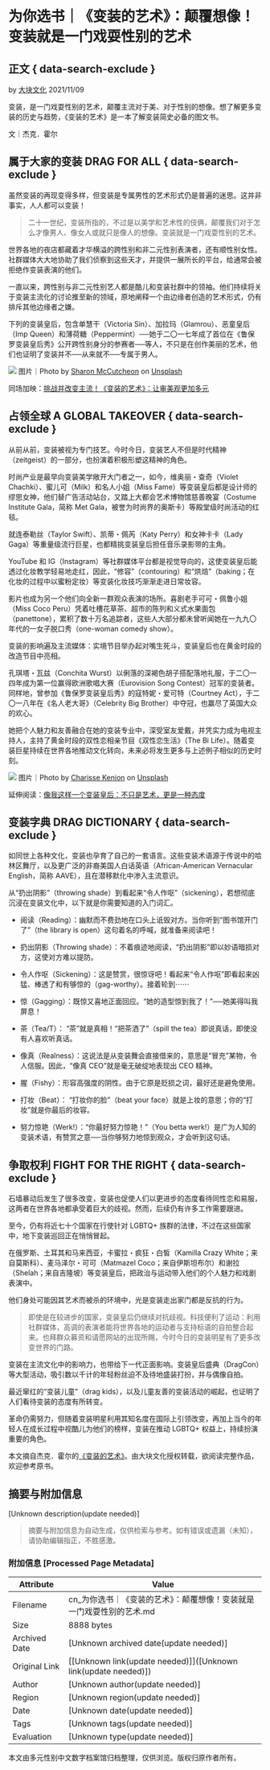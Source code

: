 # 为你选书｜《变装的艺术》：颠覆想像！变装就是一门戏耍性别的艺术

## 正文 { data-search-exclude }


by [大块文化](https://womany.net/authors/locus?ref=s_a_author) 2021/11/09

变装，是一门戏耍性别的艺术，颠覆主流对于美、对于性别的想像。想了解更多变装的历史与趋势，《变装的艺术》是一本了解变装简史必备的图文书。

文｜杰克．霍尔

## 属于大家的变装 DRAG FOR ALL { data-search-exclude }

虽然变装的再现变得多样，但变装是专属男性的艺术形式仍是普遍的迷思。这并非事实，人人都可以变装！

> 二十一世纪，变装所指的，不过是以美学和艺术性的伎俩，颠覆我们对于怎么才像男人、像女人或就只是像人的想像。变装就是一门戏耍性别的艺术。

世界各地的夜店都藏着才华横溢的跨性别和非二元性别表演者，还有顺性别女性。社群媒体大大地协助了我们侦察到这些天才，并提供一展所长的平台，给通常会被拒绝作变装表演的他们。

一直以来，跨性别与非二元性别艺人都是酷儿和变装社群中的领袖。他们持续将关于变装主流化的讨论推至新的领域，原地阐释一个由边缘者创造的艺术形式，仍有排斥其他边缘者之嫌。

下列的变装皇后，包含单慧干（Victoria Sin）、加拉玛（Glamrou）、恶童皇后（Imp Queen）和薄荷糖（Peppermint）──她于二〇一七年成了首位在《鲁保罗变装皇后秀》公开跨性别身分的参赛者──等人，不只是在创作美丽的艺术，他们也证明了变装并不──从来就不──专属于男人。

![](https://womany.net/cdn-cgi/image/w=800,fit=scale-down/https://castle.womany.net/images/content/pictures/126605/3b6d6cb1857d7f6f1b3b9e3af9198fe4.jpg) 图片｜Photo by [Sharon McCutcheon](https://unsplash.com/@sharonmccutcheon?utm_source=unsplash&utm_medium=referral&utm_content=creditCopyText) on [Unsplash](https://unsplash.com/s/photos/drag?utm_source=unsplash&utm_medium=referral&utm_content=creditCopyText)

同场加映：[挑战并改变主流！《变装的艺术》：让审美观更加多元](https://womany.net/read/article/27965?ref=readout_text)

## 占领全球 A GLOBAL TAKEOVER { data-search-exclude }

从前从前，变装被视为专门技艺。今时今日，变装艺人不但是时代精神（zeitgeist）的一部分，也扮演着积极形塑这精神的角色。

时尚产业是最早向变装美学敞开大门者之一，如今，维奥丽・查奇（Violet Chachki）、蜜儿可（Milk）和名人小姐（Miss Fame）等变装皇后都是设计师的缪思女神，他们替广告活动站台，又踏上大都会艺术博物馆慈善晚宴（Costume Institute Gala，简称 Met Gala，被誉为时尚界的奥斯卡）等殿堂级时尚活动的红毯。

就连泰勒丝（Taylor Swift）、凯蒂・佩芮（Katy Perry）和女神卡卡（Lady Gaga）等重量级流行巨星，也都精挑变装皇后担任音乐录影带的主角。

YouTube 和 IG（Instagram）等社群媒体平台都是视觉导向的，这使变装皇后能透过化妆教学轻易地走红，因此，“修容”（contouring）和“烘焙”（baking；在化妆的过程中以蜜粉定妆）等变装化妆技巧渐渐走进日常妆容。

影片也成为另一个他们向全新一群观众表演的场所。喜剧老手可可・佩鲁小姐（Miss Coco Peru）凭着吐槽花草茶、超市的陈列和义式水果面包（panettone），累积了数十万名追踪者，这些人大部分都未曾听闻她在一九九〇年代的一女子脱口秀（one-woman comedy show）。

变装的影响遍及主流媒体：实境节目举办起对嘴生死斗，变装皇后也在黄金时段的改造节目中亮相。

孔琪塔・瓦兹（Conchita Wurst）以俐落的深褐色胡子搭配落地礼服，于二〇一四年成为第一位赢得欧洲歌唱大赛（Eurovision Song Contest）冠军的变装者。同样地，曾参加《鲁保罗变装皇后秀》的寇特妮・爱可特（Courtney Act），于二〇一八年在《名人老大哥》（Celebrity Big Brother）中夺冠，也赢尽了英国大众的欢心。

她把个人魅力和友善融合在她的变装专业中，深受室友爱戴，并凭实力成为电视主持人，主持了黄金时段的双性恋相亲节目《双性恋生活》（The Bi Life）。随着变装巨星持续在世界各地推动文化转向，未来必将发生更多与上述例子相似的历史时刻。

![](https://womany.net/cdn-cgi/image/w=800,fit=scale-down/https://castle.womany.net/images/content/pictures/126606/33dad8c420c96bc7b4cb66097f9235ef.jpg) 图片｜Photo by [Charisse Kenion](https://unsplash.com/@charissek?utm_source=unsplash&utm_medium=referral&utm_content=creditCopyText) on [Unsplash](https://unsplash.com/s/photos/drag?utm_source=unsplash&utm_medium=referral&utm_content=creditCopyText)

延伸阅读：[像我这样一个变装皇后：不只是艺术，更是一种态度](https://womany.net/read/article/21406?ref=readout_text)

## 变装字典 DRAG DICTIONARY { data-search-exclude }

如同世上各种文化，变装也孕育了自己的一套语言。这些变装术语源于传说中的哈林区舞厅，以及更广泛的非裔美国人白话英语（African-American Vernacular English，简称 AAVE），且在潜移默化中渗入主流意识。

从“扔出阴影”（throwing shade）到看起来“令人作呕”（sickening），若想彻底沉浸在变装文化中，以下就是你需要知道的入门词汇。

- 阅读（Reading）：幽默而不费劲地在口头上诋毁对方。当你听到“图书馆开门了”（the library is open）这句着名的呼喊，就准备来阅读吧！

- 扔出阴影（Throwing shade）：不着痕迹地阅读，“扔出阴影”即以妙语暗损对方，这使对方难以提防。

- 令人作呕（Sickening）：这是赞赏，很惊讶吧！看起来“令人作呕”即看起来凶猛、棒透了和有够惊的（gag-worthy）。接着轮到⋯⋯

- 惊（Gagging）：既惊又喜地正面回应。“她的造型惊到我了！”──她美得叫我屏息！

- 茶（Tea/T）： “茶”就是真相！“把茶洒了”（spill the tea）即说真话，即使没有人喜欢听真话。

- 像真（Realness）：这说法是从变装舞会直接借来的，意思是“冒充”某物，令人信服。因此，“像真 CEO”就是毫无破绽地表现出 CEO 精神。

- 腥（Fishy）：形容高强度的阴性。由于它原是贬损之词，最好还是避免使用。

- 打妆（Beat）： “打妆你的脸”（beat your face）就是上妆的意思；你的“打妆”就是你最后的妆容。

- 努力惊艳（Werk!）：“你最好努力惊艳！”（You betta werk!）是广为人知的变装术语，有赞赏之意──当你够努力地惊到观众，才会听到这句话。

## 争取权利 FIGHT FOR THE RIGHT { data-search-exclude }

石墙暴动后发生了很多改变，变装也促使人们以更进步的态度看待同性恋和易服，这两者在世界各地都承受着巨大的歧视。然而，后续仍有许多工作需要跟进。

至今，仍有将近七十个国家在行使针对 LGBTQ+ 族群的法律，不过在这些国家中，地下变装巡回正在悄悄冒起。

在俄罗斯、土耳其和马来西亚，卡蜜拉・疯狂・白皙（Kamilla Crazy White；来自莫斯科）、麦马泽尔・可可（Matmazel Coco；来自伊斯坦布尔）和谢拉（Shelah；来自吉隆坡）等变装皇后，把政治与运动带入他们的个人魅力和戏剧表演中。

他们身处可能因其艺术而被杀的环境中，光是变装走出家门都是反抗的行为。

> 即使是在较进步的国家，变装皇后仍继续对抗歧视。科技便利了运动：利用社群媒体，高调的表演者能将世界各地的运动者与支持标语的自拍整合起来。也拜群众募资和请愿网站的出现所赐，今时今日的变装明星有了更多改变世界的门路。

变装在主流文化中的影响力，也带给下一代正面影响。变装皇后盛典（DragCon）等大型活动，吸引数以千计的年轻粉丝迫不及待地盛装打扮，并与偶像自拍。

最近窜红的“变装儿童”（drag kids），以及儿童友善的变装活动的崛起，也证明了人们看待变装的态度有所转变。

革命仍需努力，但随着变装明星利用其知名度在国际上引领改变，再加上当今的年轻人在成长过程中视酷儿为他们的榜样，变装在推动 LGBTQ+ 权益上，持续扮演重要的角色。

本文摘自杰克．霍尔的[《变装的艺术》](https://www.taaze.tw/apredir.html?125447436/https://www.taaze.tw/products/11100963599.html?)。由大块文化授权转载，欲阅读完整作品，欢迎参考原书。
<!-- tcd_original_link https://cn.womany.net/read/article/27964 -->


## 摘要与附加信息

<!-- tcd_abstract -->
[Unknown description(update needed)]
<!-- tcd_abstract_end -->

> 摘要与附加信息为自动生成，仅供检索与参考。如有错误或遗漏（未知），请协助编辑指正，不胜感激。

### 附加信息 [Processed Page Metadata]

| Attribute       | Value                                  |
|-----------------|----------------------------------------|
| Filename        | cn_为你选书｜《变装的艺术》：颠覆想像！变装就是一门戏耍性别的艺术.md                             |
| Size            | 8888 bytes                           |
| Archived Date   | [Unknown archived date(update needed)]                             |
| Original Link   | [[Unknown link(update needed)]]([Unknown link(update needed)])                       |
| Author          | [Unknown author(update needed)]                               |
| Region          | [Unknown region(update needed)]                               |
| Date            | [Unknown date(update needed)]                                 |
| Tags            | [Unknown tags(update needed)]                                 |
| Evaluation            | [Unknown type(update needed)]                                 |
<!-- tcd_table_end -->

本文由多元性别中文数字档案馆归档整理，仅供浏览。版权归原作者所有。
